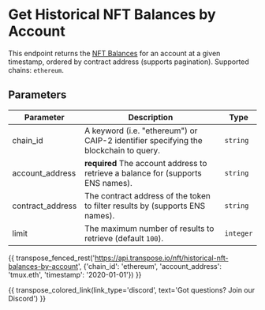 # Get Historical NFT Balances by Account

This endpoint returns the [NFT Balances](../models/nft_balance_model.md) for an account at a given timestamp, ordered by contract address (supports pagination). Supported chains: `ethereum`.

## Parameters
| Parameter     | Description                                                                          | Type     | 
|---------------|--------------------------------------------------------------------------------------|----------|
| chain_id      | A keyword (i.e. "ethereum") or CAIP-2 identifier specifying the blockchain to query. | `string` | 
| account_address | **required** The account address to retrieve a balance for (supports ENS names).   | `string` | 
| contract_address |  The contract address of the token to filter results by (supports ENS names).  | `string` | 
| limit | The maximum number of results to retrieve (default `100`). | `integer` |

{{ transpose_fenced_rest('https://api.transpose.io/nft/historical-nft-balances-by-account', {'chain_id': 'ethereum', 'account_address': 'tmux.eth', 'timestamp': '2020-01-01'}) }}

{{ transpose_colored_link(link_type='discord', text='Got questions?  Join our Discord') }}
